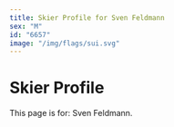 ```yaml
---
title: Skier Profile for Sven Feldmann
sex: "M"
id: "6657"
image: "/img/flags/sui.svg" 
---
```


# Skier Profile

This page is for: Sven Feldmann.
    